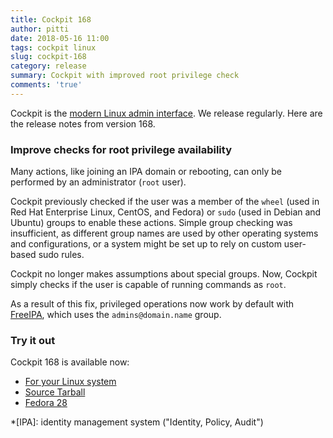 ```yaml
---
title: Cockpit 168
author: pitti
date: 2018-05-16 11:00
tags: cockpit linux
slug: cockpit-168
category: release
summary: Cockpit with improved root privilege check
comments: 'true'
---
```


Cockpit is the [modern Linux admin interface](https://cockpit-project.org/). We release regularly.
Here are the release notes from version 168.

### Improve checks for root privilege availability

Many actions, like joining an IPA domain or rebooting, can only be performed by
an administrator (`root` user).

Cockpit previously checked if the user was a member of the `wheel` (used in
Red Hat Enterprise Linux, CentOS, and Fedora) or `sudo` (used in Debian and
Ubuntu) groups to enable these actions. Simple group checking was insufficient,
as different group names are used by other operating systems and configurations,
or a system might be set up to rely on custom user-based sudo rules.

Cockpit no longer makes assumptions about special groups. Now, Cockpit simply
checks if the user is capable of running commands as `root`.

As a result of this fix, privileged operations now work by default with
[FreeIPA](https://freeipa.org/), which uses the `admins@domain.name` group.

### Try it out

Cockpit 168 is available now:

 * [For your Linux system](https://cockpit-project.org/running.html)
 * [Source Tarball](https://github.com/cockpit-project/cockpit/releases/tag/168)
 * [Fedora 28](https://bodhi.fedoraproject.org/updates/cockpit-168-1.fc28)

*[IPA]: identity management system ("Identity, Policy, Audit")
